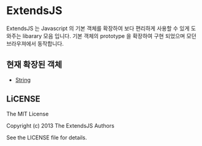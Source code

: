 # ExtendsJS
ExtendsJS 는 Javascript 의 기본 객체를 확장하여 보다 편리하게 사용할 수 있게 도와주는 libarary 모음 입니다.
기본 객체의 prototype 을 확장하여 구현 되었으며 모던 브라우져에서 동작합니다. 

## 현재 확장된 객체

* [String](https://github.com/insanehong/extendsJS/wiki/String)


## LiCENSE
The MIT License

Copyright (c) 2013 The ExtendsJS Authors

See the LICENSE file for details.
